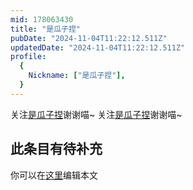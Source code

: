 ```yaml
---
mid: 178063430
title: "是瓜子捏"
pubDate: "2024-11-04T11:22:12.511Z"
updatedDate: "2024-11-04T11:22:12.511Z"
profile:
  {
    Nickname: ["是瓜子捏"],
  }
---
```


关注[是瓜子捏](https://space.bilibili.com/178063430)谢谢喵~ 关注[是瓜子捏](https://space.bilibili.com/178063430)谢谢喵~

## 此条目有待补充
你可以在[这里](https://github.com/Yuhanawa/VTuber.ICU-Content/edit/master/v/是瓜子捏/index.md)编辑本文
